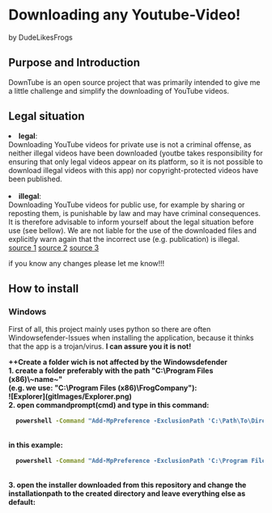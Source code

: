 # Downloading any Youtube-Video!
by DudeLikesFrogs

## Purpose and Introduction

DownTube is an open source project that was primarily intended to give me a little challenge and simplify the downloading of YouTube videos.

## Legal situation

<li><b>legal</b>:
<br>Downloading YouTube videos for private use is not a criminal offense, as neither illegal videos have been downloaded 
(youtbe takes responsibility for ensuring that only legal videos appear on its platform, so it is not possible to download illegal videos with this app)
nor copyright-protected videos have been published.</li>
<br>
<li><b>illegal</b>:
<br>Downloading YouTube videos for public use, for example by sharing or reposting them, is punishable by law and may have criminal consequences.
It is therefore advisable to inform yourself about the legal situation before use (see bellow).
We are not liable for the use of the downloaded files and explicitly warn again that the incorrect use (e.g. publication) is illegal.</li>
<a href="https://www.saferinternet.at/themen/urheberrechte/9-rechtliche-fragen-zu-youtube-was-ist-erlaubt-was-nicht#:~:text=Alles%20darüber%20hinaus%2C%20also%20Verbreitung,und%20ist%20daher%20nicht%20erlaubt."> source 1</a>
<a href="https://www.allrecht.de/alles-was-recht-ist/youtube-videos-downloaden-legal-oder-nicht/"> source 2</a>
<a href="https://praxistipps.chip.de/download-von-youtube-videos-legal-oder-nicht_9496"> source 3</a>
<p>if you know any changes please let me know!!!</p>

## How to install
### Windows
First of all, this project mainly uses python so there are often Windowsefender-Issues when installing the application, because it thinks that the app is a trojan/virus.
<b>I can assure you it is not! <br>

<p>
  ++Create a folder wich is not affected by the Windowsdefender <br>
  1. create a folder preferably with the path "C:\Program Files (x86)\~name~" <br>
  (e.g. we use: "C:\Program Files (x86)\FrogCompany"): <br>
  ![Explorer](gitImages/Explorer.png) <br>
  2. open commandprompt(cmd) and type in this command:

  ``` cmd
    powershell -Command "Add-MpPreference -ExclusionPath 'C:\Path\To\Directory'"
  ```
  <br>
    in this example:
  <br>
  
  ``` cmd
    powershell -Command "Add-MpPreference -ExclusionPath 'C:\Program Files (x86)\FrogCompany'"
  ```
  <br>
  3. open the installer downloaded from this repository and change the installationpath to the created directory
     and leave everything else as default:
  <img src=>
</p>




